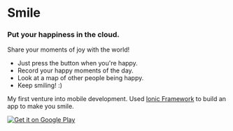 # Smile
### Put your happiness in the cloud.

Share your moments of joy with the world! 
- Just press the button when you're happy. 
- Record your happy moments of the day.
- Look at a map of other people being happy. 
- Keep smiling! :)

My first venture into mobile development. Used [Ionic Framework](http://ionicframework.com/) to build an app to make you smile.



<a href="https://play.google.com/store/apps/details?id=com.ionicframework.smiles722181">
<img alt="Get it on Google Play" src="http://steverichey.github.io/google-play-badge-svg/img/en_get.svg" />
</a>
